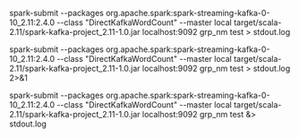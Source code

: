 spark-submit --packages org.apache.spark:spark-streaming-kafka-0-10_2.11:2.4.0  --class "DirectKafkaWordCount" --master local target/scala-2.11/spark-kafka-project_2.11-1.0.jar localhost:9092 grp_nm test > stdout.log

spark-submit --packages org.apache.spark:spark-streaming-kafka-0-10_2.11:2.4.0  --class "DirectKafkaWordCount" --master local target/scala-2.11/spark-kafka-project_2.11-1.0.jar localhost:9092 grp_nm test > stdout.log 2>&1


spark-submit --packages org.apache.spark:spark-streaming-kafka-0-10_2.11:2.4.0  --class "DirectKafkaWordCount" --master local target/scala-2.11/spark-kafka-project_2.11-1.0.jar localhost:9092 grp_nm test &> stdout.log
